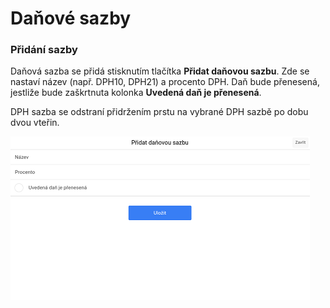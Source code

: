 # Daňové sazby

### Přidání sazby

Daňová sazba se přidá stisknutím tlačítka **Přidat daňovou sazbu**. Zde se nastaví název (např. DPH10, DPH21) a procento DPH. Daň bude přenesená, jestliže bude zaškrtnuta kolonka **Uvedená daň je přenesená**.

DPH sazba se odstraní přidržením prstu na vybrané DPH sazbě po dobu dvou vteřin.

![](img/settings_taxesrates.png)
